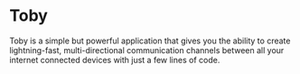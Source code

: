 # Toby

Toby is a simple but powerful application that gives you the ability to create lightning-fast, multi-directional communication channels between all your internet connected devices with just a few lines of code.
